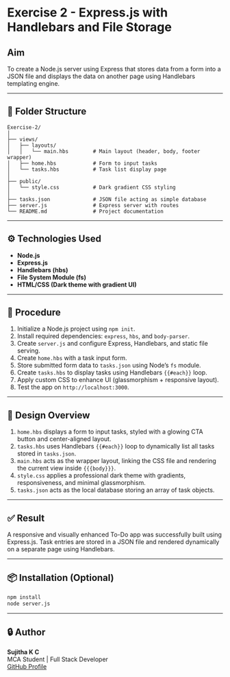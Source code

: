 # Exercise 2 - Express.js with Handlebars and File Storage

## Aim

To create a Node.js server using Express that stores data from a form into a JSON file and displays the data on another page using Handlebars templating engine.

---

## 📁 Folder Structure

```
Exercise-2/
│
├── views/
│   ├── layouts/
│   │   └── main.hbs        # Main layout (header, body, footer wrapper)
│   ├── home.hbs            # Form to input tasks
│   └── tasks.hbs           # Task list display page
│
├── public/
│   └── style.css           # Dark gradient CSS styling
│
├── tasks.json              # JSON file acting as simple database
├── server.js               # Express server with routes
└── README.md               # Project documentation
```

---

## ⚙️ Technologies Used

- **Node.js**
- **Express.js**
- **Handlebars (hbs)**
- **File System Module (fs)**
- **HTML/CSS (Dark theme with gradient UI)**

---

## 🚀 Procedure

1. Initialize a Node.js project using `npm init`.
2. Install required dependencies: `express`, `hbs`, and `body-parser`.
3. Create `server.js` and configure Express, Handlebars, and static file serving.
4. Create `home.hbs` with a task input form.
5. Store submitted form data to `tasks.json` using Node’s `fs` module.
6. Create `tasks.hbs` to display tasks using Handlebars `{{#each}}` loop.
7. Apply custom CSS to enhance UI (glassmorphism + responsive layout).
8. Test the app on `http://localhost:3000`.

---

## 🎨 Design Overview

1. `home.hbs` displays a form to input tasks, styled with a glowing CTA button and center-aligned layout.
2. `tasks.hbs` uses Handlebars `{{#each}}` loop to dynamically list all tasks stored in `tasks.json`.
3. `main.hbs` acts as the wrapper layout, linking the CSS file and rendering the current view inside `{{{body}}}`.
4. `style.css` applies a professional dark theme with gradients, responsiveness, and minimal glassmorphism.
5. `tasks.json` acts as the local database storing an array of task objects.

---

## ✅ Result

A responsive and visually enhanced To-Do app was successfully built using Express.js. Task entries are stored in a JSON file and rendered dynamically on a separate page using Handlebars.

---


## 📦 Installation (Optional)

```bash
npm install
node server.js
```

---


## 🔒 Author

**Sujitha K C**  
MCA Student | Full Stack Developer  
[GitHub Profile](https://github.com/SujithaKC)
